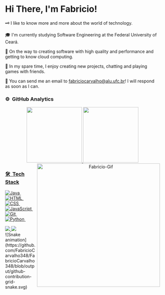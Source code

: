 # Hi There, I'm Fabricio!

🗝️  I like to know more and more about the world of technology.

🎓  I'm currently studying Software Engineering at the Federal University of Ceará.

🎩  On the way to creating software with high quality and performance and getting to know cloud computing.

🧩  In my spare time, I enjoy creating new projects, chatting and playing games with friends.

📩  You can send me an email to fabriciocarvalho@alu.ufc.br! I will respond as soon as I can.


### ⚙️ &nbsp;GitHub Analytics
<div align="center">
  <a href="https://github.com/FabricioCarvalho348">
  <img height="180em" src="https://github-readme-stats.vercel.app/api?username=FabricioCarvalho348&show_icons=true&theme=tokyonight&include_all_commits=true&count_private=true"/>
  <img height="180em" src="https://github-readme-stats.vercel.app/api/top-langs/?username=FabricioCarvalho348&layout=compact&langs_count=7&theme=tokyonight"/>
  
  
  <img align="right" alt="Fabricio-Gif" width="400" src="https://i.pinimg.com/originals/e4/26/70/e426702edf874b181aced1e2fa5c6cde.gif">
</div>
    
 ### 🛠 &nbsp;Tech Stack

![Java](https://img.shields.io/badge/Java-1e186d?style=for-the-badge&logo=java&logoColor=white)&nbsp;
![HTML](https://img.shields.io/badge/-HTML-1e186d?style=for-the-badge&logo=HTML5)&nbsp;
![CSS](https://img.shields.io/badge/-CSS-1e186d?style=for-the-badge&logo=CSS3&logoColor=1572B6)&nbsp;
![JavaScript](https://img.shields.io/badge/-JavaScript-1e186d?style=for-the-badge&logo=javascript)&nbsp;
![Git](https://img.shields.io/badge/-Git-1e186d?style=for-the-badge&logo=git)&nbsp;
![Python](https://img.shields.io/badge/Python-1e186d?style=for-the-badge&logo=python&logoColor=F7DF1E)&nbsp;

<div>
  <a href = "mailto:fabriciocarvalho@alu.ufc.br"><img src="https://img.shields.io/badge/Gmail-D14836?style=for-the-badge&logo=gmail&logoColor=white" target="_blank"> 
  </a>
  <a href="https://www.linkedin.com/in/inacio-fabricio-carvalho/" target="_blank"><img src="https://img.shields.io/badge/-LinkedIn-%230077B5?style=for-the-badge&logo=linkedin&logoColor=white" target="_blank">
  </a>
  
  <div>
    ![Snake animation](https://github.com/FabricioCarvalho348/FabricioCarvalho348/blob/output/github-contribution-grid-snake.svg)
  </div>
</div>
